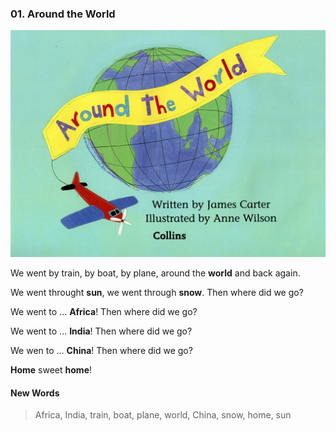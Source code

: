 ### 01. Around the World

![logo](./01.Around-the-World.jpg)

We went by train, by boat, by plane, around the **world** and back again.

We went throught **sun**, we went through **snow**. Then where did we go?

We went to ... **Africa**! Then where did we go?

We went to ... **India**! Then where did we go?

We wen to ... **China**! Then where did we go?

**Home** sweet **home**!

#### New Words

> Africa, India, train, boat, plane, world, China, snow, home, sun